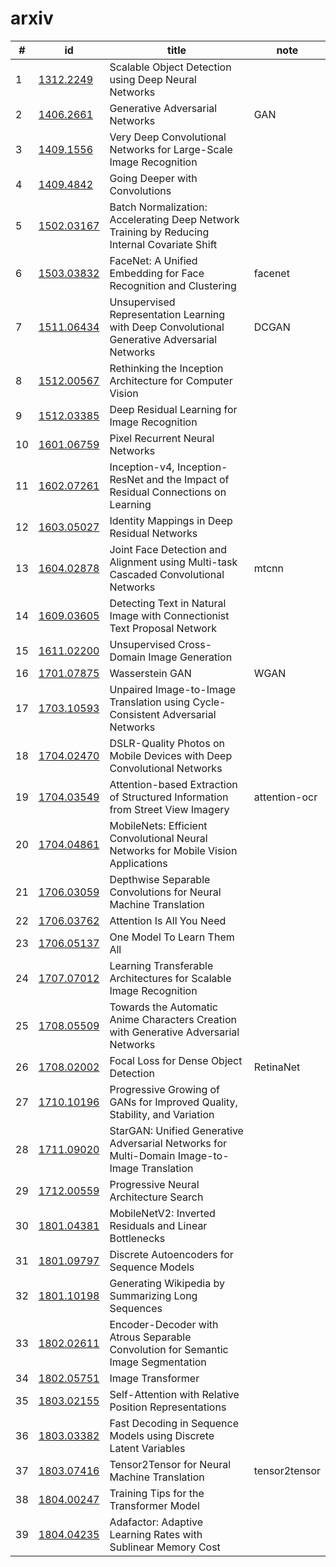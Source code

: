
# arxiv

|#|id|title|note|
|-|-|-|-|
|1|[1312.2249](http://cn.arxiv.org/abs/1312.2249)|Scalable Object Detection using Deep Neural Networks||
|2|[1406.2661](http://cn.arxiv.org/abs/1406.2661)|Generative Adversarial Networks|GAN|
|3|[1409.1556](http://cn.arxiv.org/abs/1409.1556)|Very Deep Convolutional Networks for Large-Scale Image Recognition||
|4|[1409.4842](http://cn.arxiv.org/abs/1409.4842)|Going Deeper with Convolutions||
|5|[1502.03167](http://cn.arxiv.org/abs/1502.03167)|Batch Normalization: Accelerating Deep Network Training by Reducing  Internal Covariate Shift||
|6|[1503.03832](http://cn.arxiv.org/abs/1503.03832)|FaceNet: A Unified Embedding for Face Recognition and Clustering|facenet|
|7|[1511.06434](http://cn.arxiv.org/abs/1511.06434)|Unsupervised Representation Learning with Deep Convolutional Generative  Adversarial Networks|DCGAN|
|8|[1512.00567](http://cn.arxiv.org/abs/1512.00567)|Rethinking the Inception Architecture for Computer Vision||
|9|[1512.03385](http://cn.arxiv.org/abs/1512.03385)|Deep Residual Learning for Image Recognition||
|10|[1601.06759](http://cn.arxiv.org/abs/1601.06759)|Pixel Recurrent Neural Networks||
|11|[1602.07261](http://cn.arxiv.org/abs/1602.07261)|Inception-v4, Inception-ResNet and the Impact of Residual Connections on  Learning||
|12|[1603.05027](http://cn.arxiv.org/abs/1603.05027)|Identity Mappings in Deep Residual Networks||
|13|[1604.02878](http://cn.arxiv.org/abs/1604.02878)|Joint Face Detection and Alignment using Multi-task Cascaded  Convolutional Networks|mtcnn|
|14|[1609.03605](http://cn.arxiv.org/abs/1609.03605)|Detecting Text in Natural Image with Connectionist Text Proposal Network||
|15|[1611.02200](http://cn.arxiv.org/abs/1611.02200)|Unsupervised Cross-Domain Image Generation||
|16|[1701.07875](http://cn.arxiv.org/abs/1701.07875)|Wasserstein GAN|WGAN|
|17|[1703.10593](http://cn.arxiv.org/abs/1703.10593)|Unpaired Image-to-Image Translation using Cycle-Consistent Adversarial  Networks||
|18|[1704.02470](http://cn.arxiv.org/abs/1704.02470)|DSLR-Quality Photos on Mobile Devices with Deep Convolutional Networks||
|19|[1704.03549](http://cn.arxiv.org/abs/1704.03549)|Attention-based Extraction of Structured Information from Street View  Imagery|attention-ocr|
|20|[1704.04861](http://cn.arxiv.org/abs/1704.04861)|MobileNets: Efficient Convolutional Neural Networks for Mobile Vision  Applications||
|21|[1706.03059](http://cn.arxiv.org/abs/1706.03059)|Depthwise Separable Convolutions for Neural Machine Translation||
|22|[1706.03762](http://cn.arxiv.org/abs/1706.03762)|Attention Is All You Need||
|23|[1706.05137](http://cn.arxiv.org/abs/1706.05137)|One Model To Learn Them All||
|24|[1707.07012](http://cn.arxiv.org/abs/1707.07012)|Learning Transferable Architectures for Scalable Image Recognition||
|25|[1708.05509](http://cn.arxiv.org/abs/1708.05509)|Towards the Automatic Anime Characters Creation with Generative  Adversarial Networks||
|26|[1708.02002](http://cn.arxiv.org/abs/1708.02002)|Focal Loss for Dense Object Detection|RetinaNet|
|27|[1710.10196](http://cn.arxiv.org/abs/1710.10196)|Progressive Growing of GANs for Improved Quality, Stability, and  Variation||
|28|[1711.09020](http://cn.arxiv.org/abs/1711.09020)|StarGAN: Unified Generative Adversarial Networks for Multi-Domain  Image-to-Image Translation||
|29|[1712.00559](http://cn.arxiv.org/abs/1712.00559)|Progressive Neural Architecture Search||
|30|[1801.04381](http://cn.arxiv.org/abs/1801.04381)|MobileNetV2: Inverted Residuals and Linear Bottlenecks||
|31|[1801.09797](http://cn.arxiv.org/abs/1801.09797)|Discrete Autoencoders for Sequence Models||
|32|[1801.10198](http://cn.arxiv.org/abs/1801.10198)|Generating Wikipedia by Summarizing Long Sequences||
|33|[1802.02611](http://cn.arxiv.org/abs/1802.02611)|Encoder-Decoder with Atrous Separable Convolution for Semantic Image  Segmentation||
|34|[1802.05751](http://cn.arxiv.org/abs/1802.05751)|Image Transformer||
|35|[1803.02155](http://cn.arxiv.org/abs/1803.02155)|Self-Attention with Relative Position Representations||
|36|[1803.03382](http://cn.arxiv.org/abs/1803.03382)|Fast Decoding in Sequence Models using Discrete Latent Variables||
|37|[1803.07416](http://cn.arxiv.org/abs/1803.07416)|Tensor2Tensor for Neural Machine Translation|tensor2tensor|
|38|[1804.00247](http://cn.arxiv.org/abs/1804.00247)|Training Tips for the Transformer Model||
|39|[1804.04235](http://cn.arxiv.org/abs/1804.04235)|Adafactor: Adaptive Learning Rates with Sublinear Memory Cost||
